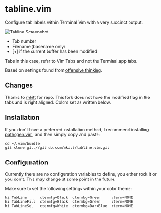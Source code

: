 
# tabline.vim

Configure tab labels within Terminal Vim with a very succinct output.

![Tabline Screenshot](https://raw.github.com/dcchuck/tabline.vim/master/screenshots/tabline.png)

- Tab number
- Filename (basename only)
- [+] if the current buffer has been modified

Tabs in this case, refer to Vim Tabs and not the Terminal.app tabs.

Based on settings found from [offensive
thinking](http://www.offensivethinking.org/data/dotfiles/vimrc).

## Changes

Thanks to [mkitt](http://github.com/mkitt/tabline.vim) for repo. This fork does not have the modified flag in the tabs and is right aligned. Colors set as written below.

## Installation
If you don't have a preferred installation method, I recommend
installing [pathogen.vim](https://github.com/tpope/vim-pathogen), and
then simply copy and paste:

```
cd ~/.vim/bundle
git clone git://github.com/mkitt/tabline.vim.git
```

## Configuration
Currently there are no configuration variables to define, you either
rock it or you don't. This may change at some point in the future.

Make sure to set the following settings within your color theme: 

```
hi TabLine      ctermfg=Black  ctermbg=Green     cterm=NONE
hi TabLineFill  ctermfg=Black  ctermbg=Green     cterm=NONE
hi TabLineSel   ctermfg=White  ctermbg=DarkBlue  cterm=NONE
```

